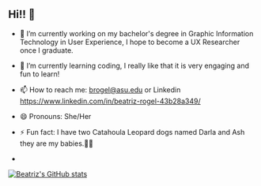 ## Hi!! 👋

- 🔭 I’m currently working on my bachelor's degree in Graphic Information Technology in User Experience, I hope to become a UX Researcher once I graduate.
- 🌱 I’m currently learning coding, I really like that it is very engaging and fun to learn!
- 📫 How to reach me: brogel@asu.edu or Linkedin https://www.linkedin.com/in/beatriz-rogel-43b28a349/
- 😄 Pronouns: She/Her
- ⚡ Fun fact: I have two Catahoula Leopard dogs named Darla and Ash they are my babies.🐶🐶

- 
[![Beatriz's GitHub stats](https://github-readme-stats.vercel.app/api?username=BeatrizRogel&show_icons=true&theme=dark)](https://github.com/anuraghazra/github-readme-stats)


